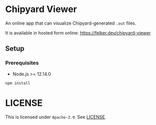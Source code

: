 # Chipyard Viewer

An online app that can visualize Chipyard-generated `.out` files.

It is available in hosted form online: https://felker.dev/chipyard-viewer

## Setup

### Prerequisites

* Node.js >= 12.14.0

```
npm install
```

# LICENSE

This is licensed under `Apache-2.0`. See [LICENSE](LICENSE).
